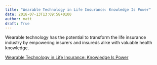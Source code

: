 ```yaml
---
title: "Wearable Technology in Life Insurance: Knowledge Is Power"
date: 2018-07-13T13:09:58+0100
author: matt
draft: True
---
```

Wearable technology has the potential to transform the life insurance industry by empowering insurers and insureds alike with valuable health knowledge. 

 

[ Wearable Technology in Life Insurance: Knowledge Is Power ]( https://www.rgare.com/knowledge-center/media/articles/wearable-technology-in-life-insurance-knowledge-is-power )
